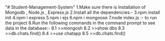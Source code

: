 "# Student-Management-System" 
1.Make sure there is Installation of  Mongodb , Node.js , Express.js
2.Install all the dependencies:-
3.npm install init
4.npm i express
5.npm i ejs
6.npm i mongoose
7.node index.js :- to run the project
8.Run the following commands in the command prompt to see data in the database:-
  8.1  >>mongosh
  8.2  >>show dbs
  8.3  >>db.chats.find()
  8.4  >>use chatapp
  8.5  >>db.chats.find()
